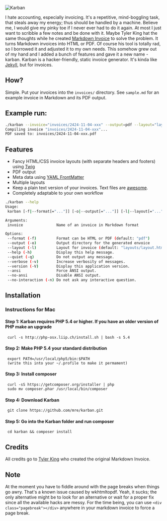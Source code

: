 ![Karban](https://raw.github.com/mre/karban/master/assets/karban_small.png)

I hate accounting, especially invoicing. It's a repetitive, mind-boggling task, that steals away my energy; thus should be
handled by a machine. Believe me, I would give my pinky toe if I never ever had to do it again.
At most I just want to scribble a few notes and be done with it.
Maybe Tyler King hat the same thoughts while he created [Markdown Invoice][] to solve the problem.
It turns Markdown invoices into HTML or PDF.
Of course his tool is totally rad, so I borrowed it and adjusted it to my own needs.
This somehow grew out of my hand and I added a bunch of features and gave it a new name - karban.
Karban is a hacker-friendly, static invoice generator. It's kinda like [Jekyll][], but for invoices.

## How?

Simple. Put your invoices into the `invoices/` directory.
See `sample.md` for an example invoice in Markdown and its PDF output.

## Example run:

```bash
./karban --invoice="invoices/2424-11-04-xxx" --output=pdf --layout="layouts/unicorns.html"
Compiling invoice "invoices/2424-11-04-xxx"...
PDF saved to: invoices/2424-11-04-xxx.pdf
```

## Features

* Fancy HTML/CSS invoice layouts (with separate headers and footers) using [Twig][]
* PDF output
* Meta data using [YAML FrontMatter][]
* Multiple layouts
* Keep a plain text version of your invoices. Text files are [awesome][].
* Completely adaptable to your own workflow

```bash
./karban --help
Usage:
 karban [-f|--format[="..."]] [-o|--output[="..."]] [-l|--layout[="..."]] [invoice]

Arguments:
 invoice               Name of an invoice in Markdown format

Options:
 --format (-f)         Format can be HTML or PDF (default: "pdf")
 --output (-o)         Output directory for the generated envoice
 --layout (-l)         Layout for invoice (default: "layouts/layout.html")
 --help (-h)           Display this help message.
 --quiet (-q)          Do not output any message.
 --verbose (-v)        Increase verbosity of messages.
 --version (-V)        Display this application version.
 --ansi                Force ANSI output.
 --no-ansi             Disable ANSI output.
 --no-interaction (-n) Do not ask any interactive question.
```

## Installation

### Instructions for Mac

#### Step 1: Karban requires PHP 5.4 or higher. If you have an older version of PHP make an upgrade

     curl -s http://php-osx.liip.ch/install.sh | bash -s 5.4

#### Step 2: Make PHP 5.4 your standard distribution

     export PATH=/usr/local/php5/bin:$PATH
     (write this into your ~/.profile to make it permament)

#### Step 3: Install composer

     curl -sS https://getcomposer.org/installer | php
     sudo mv composer.phar /usr/local/bin/composer

#### Step 4: Download Karban

     git clone https://github.com/mre/karban.git

#### Step 5: Go into the Karban folder and run composer

     cd karban && composer install

## Credits

All credits go to [Tyler King][] who created the original Markdown Invoice.

## Note

At the moment you have to fiddle around with the page breaks when things go awry. That's a known issue caused by wkhtmltopdf. Yeah, it sucks; the only alternative might be to look for an alternative or wait for a proper fix since all the available hacks are messy. For the time being, you can use ```<div class="pagebreak"></div>``` anywhere in your markdown invoice to force a page break.


[Jekyll]: https://github.com/mojombo/jekyll
[Tyler King]: https://github.com/tyler-king
[Markdown Invoice]: https://github.com/tyler-king/markdown-invoice
[Twig]: http://twig.sensiolabs.org
[YAML FrontMatter]: https://github.com/Blaxus/YAML-FrontMatter
[awesome]: http://matthias-endler.de/2010/why-i-love-text-files/
